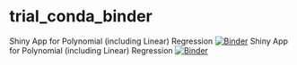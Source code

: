 # trial_conda_binder
Shiny App for Polynomial (including Linear) Regression
[![Binder](https://mybinder.org/badge_logo.svg)](https://mybinder.org/v2/gh/Motilal-Uttarkabat/trial_conda_binder.git/shiny)
Shiny App for Polynomial (including Linear) Regression
[![Binder](https://mybinder.org/badge_logo.svg)](https://mybinder.org/v2/gh/Motilal-Uttarkabat/trial_conda_binder.git/shiny?urlpath=shiny/app/)

